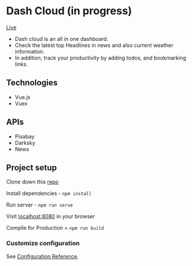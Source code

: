 # Dash Cloud (in progress)

[Live](https://dash-cloud.netlify.com/)

- Dash cloud is an all in one dashboard.  
- Check the latest top Headlines in news and also current weather information.  
- In addition, track your productivity by adding todos, and bookmarking links.  

## Technologies 
- Vue.js
- Vuex

## APIs 
- Pixabay
- Darksky
- News 

## Project setup
Clone down this [repo](https://github.com/sojurner/dash_cloud)

Install dependencies - `npm install`

Run server - `npm run serve`

Visit [localhost:8080](http://localhost:8080/) in your browser

Compile for Production = `npm run build`


### Customize configuration
See [Configuration Reference](https://cli.vuejs.org/config/).
